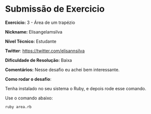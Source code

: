 # Submissão de Exercicio

**Exercicio:**  3 - Área de um trapézio

**Nickname:** Elisangelamsilva

**Nível Técnico:**  Estudante

**Twitter**: https://twitter.com/elisannsilva

**Dificuldade de Resolução:**  Baixa

**Comentários:** Nesse desafio eu achei bem interessante.

**Como rodar o desafio**:  

Tenha instalado no seu sistema o Ruby, e depois rode esse comando.

Use o comando abaixo: 
```bash
ruby area.rb
```